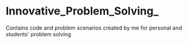 # Innovative_Problem_Solving_
Contains code and problem scenarios created by me for personal and students' problem solving 
